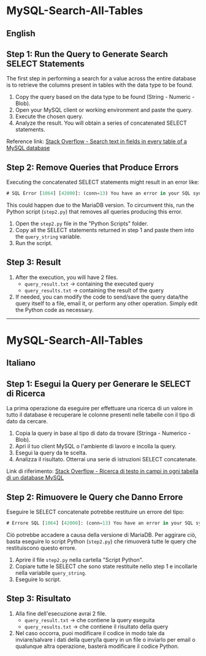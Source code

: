 # MySQL-Search-All-Tables

## English

## Step 1: Run the Query to Generate Search SELECT Statements

The first step in performing a search for a value across the entire database is to retrieve the columns present in tables with the data type to be found.

1. Copy the query based on the data type to be found (String - Numeric - Blob).
2. Open your MySQL client or working environment and paste the query.
3. Execute the chosen query.
4. Analyze the result. You will obtain a series of concatenated SELECT statements.

Reference link: [Stack Overflow - Search text in fields in every table of a MySQL database](https://stackoverflow.com/questions/639531/search-text-in-fields-in-every-table-of-a-mysql-database)

## Step 2: Remove Queries that Produce Errors

Executing the concatenated SELECT statements might result in an error like:

```sql
# SQL Error [1064] [42000]: (conn=13) You have an error in your SQL syntax; check the manual that corresponds to your MariaDB server version for the right syntax to use near 'SELECT * FROM ..... WHERE ..... LIKE '.....';¶SELECT * FROM ...' at line 2.
```

This could happen due to the MariaDB version. To circumvent this, run the Python script (`step2.py`) that removes all queries producing this error.

1. Open the `step2.py` file in the "Python Scripts" folder.
2. Copy all the SELECT statements returned in step 1 and paste them into the `query_string` variable.
3. Run the script.

## Step 3: Result

1. After the execution, you will have 2 files.
    - `query_result.txt` -> containing the executed query
    - `query_results.txt` -> containing the result of the query
2. If needed, you can modify the code to send/save the query data/the query itself to a file, email it, or perform any other operation. Simply edit the Python code as necessary.

---

# MySQL-Search-All-Tables

## Italiano

## Step 1: Esegui la Query per Generare le SELECT di Ricerca

La prima operazione da eseguire per effettuare una ricerca di un valore in tutto il database è recuperare le colonne presenti nelle tabelle con il tipo di dato da cercare.

1. Copia la query in base al tipo di dato da trovare (Stringa - Numerico - Blob).
2. Apri il tuo client MySQL o l'ambiente di lavoro e incolla la query.
3. Esegui la query da te scelta.
4. Analizza il risultato. Otterrai una serie di istruzioni SELECT concatenate.

Link di riferimento: [Stack Overflow - Ricerca di testo in campi in ogni tabella di un database MySQL](https://stackoverflow.com/questions/639531/search-text-in-fields-in-every-table-of-a-mysql-database)

## Step 2: Rimuovere le Query che Danno Errore

Eseguire le SELECT concatenate potrebbe restituire un errore del tipo:

```sql
# Errore SQL [1064] [42000]: (conn=13) You have an error in your SQL syntax; check the manual that corresponds to your MariaDB server version for the right syntax to use near 'SELECT * FROM ..... WHERE ..... LIKE '.....';¶SELECT * FROM ...' at line 2.
```

Ciò potrebbe accadere a causa della versione di MariaDB. Per aggirare ciò, basta eseguire lo script Python (`step2.py`) che rimuoverà tutte le query che restituiscono questo errore.

1. Aprire il file `step2.py` nella cartella "Script Python".
2. Copiare tutte le SELECT che sono state restituite nello step 1 e incollarle nella variabile `query_string`.
3. Eseguire lo script.

## Step 3: Risultato

1. Alla fine dell'esecuzione avrai 2 file.
    - `query_result.txt` -> che contiene la query eseguita
    - `query_results.txt` -> che contiene il risultato della query
2. Nel caso occorra, puoi modificare il codice in modo tale da inviare/salvare i dati della query/la query in un file o inviarlo per email o qualunque altra operazione, basterà modificare il codice Python.
